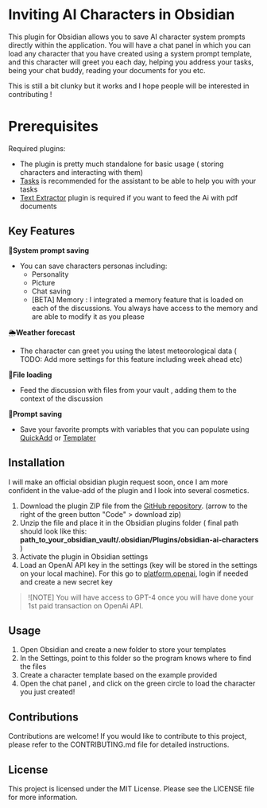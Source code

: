 # Inviting AI Characters in Obsidian
  
This plugin for Obsidian allows you to save AI character system prompts directly within the application.
You will have a chat panel in which you can load any character that you have created using a system prompt template, and this character will greet you each day, helping you address your tasks, being your chat buddy, reading your documents for you etc. 

This is still a bit clunky but it works and I hope people will be interested in contributing !

# Prerequisites
Required plugins:
- The plugin is pretty much standalone for basic usage ( storing characters and interacting with them)
- [Tasks](https://github.com/obsidian-tasks-group/obsidian-tasks) is recommended for the assistant to be able to help you with your tasks
- [Text Extractor](https://github.com/scambier/obsidian-text-extractor) plugin is required if you want to feed the Ai with pdf documents
## Key Features  

🤖**System prompt saving**

- You can save characters personas including:
	- Personality
	- Picture
	 - Chat saving
	- [BETA] Memory : I integrated a memory feature that is loaded on each of the discussions. You always have access to the memory and are able to modify it as you please

🌦**Weather forecast**
- The character can greet you using the latest meteorological data ( TODO: Add more settings for this feature including week ahead etc)

📁**File loading**
- Feed the discussion with files from your vault , adding them to the context of the discussion

📑**Prompt saving**
- Save your favorite prompts with variables that you can populate using [QuickAdd](https://github.com/chhoumann/quickadd) or [Templater](https://github.com/SilentVoid13/Templater)
  
## Installation  

I will make an official obsidian plugin request soon, once I am more confident in the value-add of the plugin and I look into several cosmetics. 

1. Download the plugin ZIP file from the [GitHub repository](https://github.com/Pentchaff/obsidian-ai-characters/).  (arrow to the right of the green button "Code" > download zip)
2. Unzip the file and place it in the Obsidian plugins folder ( final path should look like this:  **path_to_your_obsidian_vault/.obsidian/Plugins/obsidian-ai-characters** )
3. Activate the plugin in Obsidian settings
4. Load an OpenAI API key in the settings (key will be stored in the settings on your local machine). For this go to [platform.openai](https://platform.openai.com/account/api-keys), login if needed and create a new secret key
> ![NOTE]
> You will have access to GPT-4 once you will have done your 1st paid transaction on OpenAi API. 
  
## Usage  
  
1. Open Obsidian and create a new folder to store your templates
2. In the Settings, point to this folder so the program knows where to find the files 
4. Create a character template based on the example provided
5. Open the chat panel , and click on the green circle to load the character you just created!
  
## Contributions  
  
Contributions are welcome! If you would like to contribute to this project, please refer to the CONTRIBUTING.md file for detailed instructions.  
  
## License  
  
This project is licensed under the MIT License. Please see the LICENSE file for more information.
